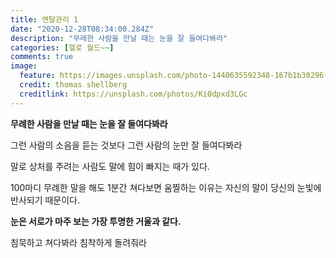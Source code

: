 ```yaml
---
title: 멘탈관리 1
date: "2020-12-28T08:34:00.284Z"
description: "무례한 사람을 만날 때는 눈을 잘 들여다봐라"
categories: [헬로 월드~~]
comments: true
image:
  feature: https://images.unsplash.com/photo-1440635592348-167b1b30296f?crop=entropy&dpr=2&fit=crop&fm=jpg&h=475&ixjsv=2.1.0&ixlib=rb-0.3.5&q=50&w=1250
  credit: thomas shellberg
  creditlink: https://unsplash.com/photos/Ki0dpxd3LGc
---
```

**무례한 사람을 만날 때는 눈을 잘 들여다봐라**

그런 사람의 소음을 듣는 것보다
그런 사람의 눈만 잘 들여다봐라

말로 상처를 주려는 사람도 말에 힘이 빠지는 때가 있다.

100마디 무례한 말을 해도 1분간 쳐다보면 움찔하는 이유는
자신의 말이 당신의 눈빛에 반사되기 때문이다.

**눈은 서로가 마주 보는 가장 투명한 거울과 같다.**

침묵하고 쳐다봐라
침착하게 돌려줘라

